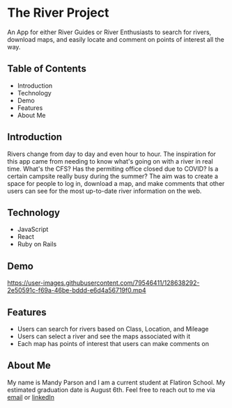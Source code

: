 # The River Project
An App for either River Guides or River Enthusiasts to search for rivers, download maps, and easily locate and comment on points of interest all the way. 

## Table of Contents
* Introduction
* Technology
* Demo
* Features
* About Me

## Introduction
Rivers change from day to day and even hour to hour. The inspiration for this app came from needing to know what's going on with a river in real time. What's the CFS? Has the permiting office closed due to COVID? Is a certain campsite really busy during the summer? The aim was to create a space for people to log in, download a map, and make comments that other users can see for the most up-to-date river information on the web. 

## Technology 
* JavaScript
* React
* Ruby on Rails

## Demo

https://user-images.githubusercontent.com/79546411/128638292-2e50591c-f69a-46be-bddd-e6d4a56719f0.mp4

## Features
* Users can search for rivers based on Class, Location, and Mileage
* Users can select a river and see the maps associated with it
* Each map has points of interest that users can make comments on

## About Me

My name is Mandy Parson and I am a current student at Flatiron School. My estimated graduation date is August 6th. Feel free to reach out to me via [email](mailto:mandykparson@gmail.com) or [linkedIn](https://www.linkedin.com/in/mandy-parson/)
